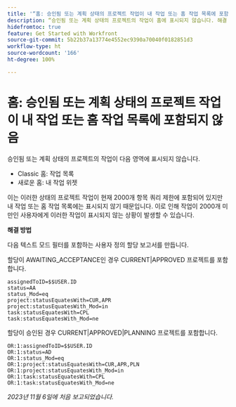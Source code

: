 ```yaml
---
title: '“홈: 승인됨 또는 계획 상태의 프로젝트 작업이 내 작업 또는 홈 작업 목록에 포함되지 않음”'
description: “승인됨 또는 계획 상태의 프로젝트의 작업이 홈에 표시되지 않습니다. 해결 방법을 사용할 수 있습니다.”
hidefromtoc: true
feature: Get Started with Workfront
source-git-commit: 5b22b37a13774e4552ec9390a70040f0182851d3
workflow-type: ht
source-wordcount: '166'
ht-degree: 100%

---
```



# 홈: 승인됨 또는 계획 상태의 프로젝트 작업이 내 작업 또는 홈 작업 목록에 포함되지 않음

승인됨 또는 계획 상태의 프로젝트의 작업이 다음 영역에 표시되지 않습니다.

* Classic 홈: 작업 목록
* 새로운 홈: 내 작업 위젯

이는 이러한 상태의 프로젝트 작업이 현재 2000개 항목 쿼리 제한에 포함되어 있지만 내 작업 또는 홈 작업 목록에는 표시되지 않기 때문입니다. 이로 인해 작업이 2000개 미만인 사용자에게 이러한 작업이 표시되지 않는 상황이 발생할 수 있습니다.

**해결 방법**

다음 텍스트 모드 필터를 포함하는 사용자 정의 할당 보고서를 만듭니다.

할당이 AWAITING_ACCEPTANCE인 경우 CURRENT|APPROVED 프로젝트를 포함합니다.

```
assignedToID=$$USER.ID
status=AA
status_Mod=eq
project:statusEquatesWith=CUR,APR
project:statusEquatesWith_Mod=in
task:statusEquatesWith=CPL
task:statusEquatesWith_Mod=ne
```

할당이 승인된 경우 CURRENT|APPROVED|PLANNING 프로젝트를 포함합니다.

```
OR:1:assignedToID=$$USER.ID
OR:1:status=AD
OR:1:status_Mod=eq
OR:1:project:statusEquatesWith=CUR,APR,PLN
OR:1:project:statusEquatesWith_Mod=in
OR:1:task:statusEquatesWith=CPL
OR:1:task:statusEquatesWith_Mod=ne
```

_2023년 11월 6일에 처음 보고되었습니다._
